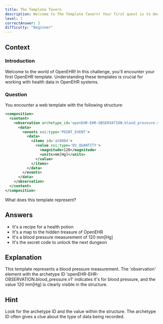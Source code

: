 ```yaml
---
title: The Template Tavern
description: Welcome to The Template Tavern! Your first quest is to decipher a mysterious web template. Choose the correct interpretation to proceed. Caution! Quests will increase in difficulty as you progress.
level: 1
correctAnswer: 3
difficulty: "Beginner"
---
```


## Context

### Introduction

Welcome to the world of OpenEHR! In this challenge, you'll encounter your first OpenEHR template. Understanding these templates is crucial for working with health data in OpenEHR systems.

### Question

You encounter a web template with the following structure:

```xml
<composition>
  <content>
    <observation archetype_id='openEHR-EHR-OBSERVATION.blood_pressure.v1'>
      <data>
        <events xsi:type='POINT_EVENT'>
          <data>
            <items id='at0004'>
              <value xsi:type='DV_QUANTITY'>
                <magnitude>120</magnitude>
                <units>mm[Hg]</units>
              </value>
            </items>
          </data>
        </events>
      </data>
    </observation>
  </content>
</composition>
```

What does this template represent?

## Answers

* It's a recipe for a health potion
* It's a map to the hidden treasure of OpenEHR
* It's a blood pressure measurement of 120 mm[Hg]
* It's the secret code to unlock the next dungeon

## Explanation

This template represents a blood pressure measurement. The 'observation' element with the archetype ID 'openEHR-EHR-OBSERVATION.blood_pressure.v1' indicates it's for blood pressure, and the value 120 mm[Hg] is clearly visible in the structure.

## Hint

Look for the archetype ID and the value within the structure. The archetype ID often gives a clue about the type of data being recorded.
